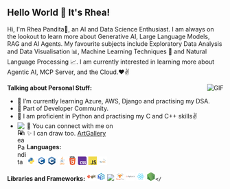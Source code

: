 ## Hello World 👋 It's Rhea!

Hi, I'm Rhea Pandita🙌, an AI and Data Science Enthusiast. 
I am always on the lookout to learn more about Generative AI, Large Language Models, RAG and AI Agents. 
My favourite subjects include Exploratory Data Analysis and Data Visualisation 📊, Machine Learning Techniques 💾 and Natural Language Processing 📈. 
I am currently interested in learning more about Agentic AI, MCP Server, and the Cloud.❤✌


<img align="right" alt="GIF" src="https://media.giphy.com/media/USV0ym3bVWQJJmNu3N/giphy.gif" />


**Talking about Personal Stuff:**

- 🌱 I’m currently learning Azure, AWS, Django and practising my DSA.
- 👯 Part of Developer Community.
- 💬 I am proficient in Python and practising my C and C++ skills✌
-  📲 You can connect with me on <a href="https://www.linkedin.com/in/rhea-pandita/"><img align="left" alt="Rhea Pandita" width="22px" src="https://cdn.jsdelivr.net/npm/simple-icons@v3/icons/linkedin.svg" /> </a>
- ✨ I can draw too. [ArtGallery](https://www.instagram.com/st.art.gazer/)

**Languages:**

<code><img height="20" src="https://raw.githubusercontent.com/github/explore/80688e429a7d4ef2fca1e82350fe8e3517d3494d/topics/python/python.png"></code>
<code><img height="20" src="https://raw.githubusercontent.com/github/explore/main/topics/c/c.png"></code>
<code><img height="20" src="https://raw.githubusercontent.com/github/explore/80688e429a7d4ef2fca1e82350fe8e3517d3494d/topics/cpp/cpp.png"></code>
<code><img height="20" src="https://raw.githubusercontent.com/github/explore/main/topics/java/java.png"></code>
<code><img height="20" src="https://raw.githubusercontent.com/github/explore/main/topics/html/html.png"></code>
<code><img height="20" src="https://raw.githubusercontent.com/github/explore/main/topics/css/css.png"></code>
<code><img height="20" src="https://raw.githubusercontent.com/github/explore/main/topics/javascript/javascript.png"></code>
<code><img height="20" src="https://raw.githubusercontent.com/github/explore/80688e429a7d4ef2fca1e82350fe8e3517d3494d/topics/mysql/mysql.png"></code>

**Libraries and Frameworks:**
<code><img height="20" src="https://raw.githubusercontent.com/github/explore/80688e429a7d4ef2fca1e82350fe8e3517d3494d/topics/git/git.png"></code>
<code><img height="20" src="https://raw.githubusercontent.com/github/explore/main/topics/numpy/numpy.png"></code>
<code><img height="20" src="https://raw.githubusercontent.com/github/explore/main/topics/matplotlib/matplotlib.png"></code>
<code><img height="20" src="https://raw.githubusercontent.com/github/explore/main/topics/tensorflow/tensorflow.png"></code>
<code><img height="20" src="https://raw.githubusercontent.com/github/explore/main/topics/pytorch/pytorch.png"></code>
<code><img height="20" src="https://raw.githubusercontent.com/github/explore/main/topics/react/react.png"></code>
<code><img height="20" src="https://raw.githubusercontent.com/github/explore/main/topics/nodejs/nodejs.png"></

